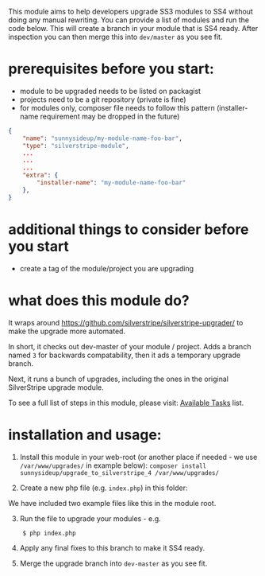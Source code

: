 This module aims to help developers upgrade SS3 modules to SS4 without doing any manual rewriting. You can provide a list of modules and run the code below.  This will create a branch in your module that is SS4 ready. After inspection you can then merge this into `dev/master` as you see fit.

# prerequisites before you start:

 - module to be upgraded needs to be listed on packagist
 - projects need to be a git repository (private is fine)
 - for modules only, composer file needs to follow this pattern (installer-name requirement may be dropped in the future)


```json
{
    "name": "sunnysideup/my-module-name-foo-bar",
    "type": "silverstripe-module",
    ...
    ...
    ...
    "extra": {
        "installer-name": "my-module-name-foo-bar"
    },
}
```

# additional things to consider before you start
- create a tag of the module/project you are upgrading

# what does this module do?

It wraps around https://github.com/silverstripe/silverstripe-upgrader/
to make the upgrade more automated.

In short, it checks out dev-master of your module / project.  Adds a branch named
`3` for backwards compatability, then it ads a temporary upgrade branch.

Next, it runs a bunch of upgrades, including the ones in the original SilverStripe
upgrade module.

To see a full list of steps in this module, please visit: <a href="https://github.com/sunnysideup/silverstripe-upgrade_to_silverstripe_4/blob/master/docs/en/AvailableTasks.md">Available Tasks</a> list.

# installation and usage:

1.  Install this module in your web-root (or another place if needed - we use `/var/www/upgrades/` in example below):
    `composer install sunnysideup/upgrade_to_silverstripe_4 /var/www/upgrades/`

2.  Create a new php file (e.g. `index.php`) in this folder:

We have included two example files like this in the module root.


3. Run the file to upgrade your modules - e.g.

```sh
    $ php index.php
```


4. Apply any final fixes to this branch to make it SS4 ready.


5. Merge the upgrade branch into `dev-master` as you see fit.
